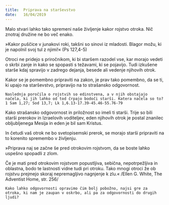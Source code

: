 ```yaml
---
title:  Priprava na starševstvo
date:   16/04/2019
---
```


Malo stvari lahko tako spremeni naše življenje kakor rojstvo otroka. Nič znotraj družine ne bo več enako.

»Kakor puščice v junakovi roki, takšni so sinovi iz mladosti. Blagor možu, ki je napolnil svoj tul z njimi!« (Ps 127,4-5)

Otroci ne pridejo s priročnikom, ki bi staršem razodel vse, kar morajo vedeti o skrbi zanje in kako se spopasti s težavami, ki se pojavijo. Tudi izkušene starše kdaj spravijo v zadrego dejanja, besede ali vedenje njihovih otrok.

Kakor se je pomembno pripraviti na zakon, je prav tako pomembno, da se ti, ki upajo na starševstvo, pripravijo na to strašansko odgovornost.

`Naslednja poročila o rojstvih so edinstvena, a v njih obstajajo načela, ki jih lahko od tod črpajo bodoči starši. Katera načela so to? 1 Sam 1,27; Sod 13,7; Lk 1,6.13-17.39-45.46-55.76-79`

Kako strašansko odgovornost in priložnost so imeli ti starši. Trije so bili starši prerokov in Izraelovih voditeljev, eden njihovih otrok je postal znanilec obljubljenega Mesija in eden je bil sam Kristus.

In četudi vaš otrok ne bo svetopisemski prerok, se morajo starši pripraviti na to korenito spremembo v življenju.

»Priprava naj se začne še pred otrokovim rojstvom, da se boste lahko uspešno spopadli z zlom.

Če je mati pred otrokovim rojstvom popustljiva, sebična, nepotrpežljiva in oblastna, bodo te lastnosti vidne tudi pri otroku. Tako mnogi otroci že ob rojstvu prejmejo skoraj nepremagljivo nagnjenje k zlu.« /Ellen G. White, The Adventist Home, str. 256/

`Kako lahko odgovornosti opravimo čim bolj pobožno, najsi gre za otroka, ki nam je zaupan v oskrbo, ali pa za odgovornosti do drugih ljudi?`

